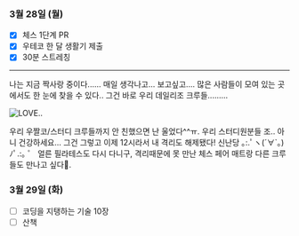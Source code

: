 ### 3월 28일 (월)
- [x] 체스 1단계 PR
- [x] 우테코 한 달 생활기 제출
- [x] 30분 스트레칭
---
나는 지금 짝사랑 중이다......
매일 생각나고... 보고싶고.... 많은 사람들이 모여 있는 곳에서도 한 눈에 찾을 수 있다..
그건 바로 우리 데일리조 크루들.........

![LOVE..](https://mblogthumb-phinf.pstatic.net/MjAyMTAxMDNfMTEz/MDAxNjA5NjEyOTY1Mzcw.TOZjldJcscOmiUqr0GI1RPTdoYoQhHQuVyFJRm-SIDkg.9bk2C2GuyVcq9al-BkOTLYJOYZb6ihZzu7G_HVr5Q94g.PNG.arazang1/image.png?type=w800)

우리 우짤코/스터디 크루들까지 안 친했으면 난 울었다^^ㅠ. 우리 스터디원분들 조.. 아니 건강하세요...
그건 그렇고 이제 12시라서 내 격리도 해제됐다! 신난당 ｡:.ﾟヽ(´∀`｡)ﾉﾟ.:｡ ゜
얼른 필라테스도 다시 다니구, 격리때문에 못 만난 체스 페어 매트랑 다른 크루들도 만나고 싶다🥹.

### 3월 29일 (화)
- [ ] 코딩을 지탱하는 기술 10장
- [ ] 산책